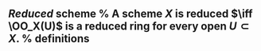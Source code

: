*Reduced* scheme
%
A scheme $X$ is reduced $\iff \OO_X(U)$ is a reduced ring for every open $U \subset X$.
%
definitions
---

